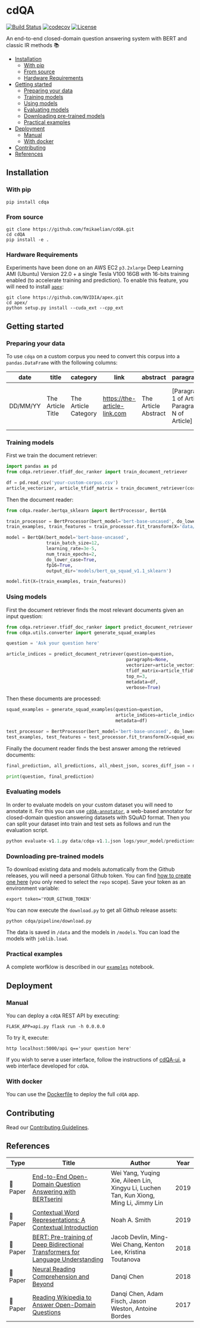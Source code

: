# cdQA

[![Build Status](https://travis-ci.com/fmikaelian/cdQA.svg?token=Vzy9RRKRZ41ynd9q2BRX&branch=develop)](https://travis-ci.com/fmikaelian/cdQA) [![codecov](https://codecov.io/gh/fmikaelian/cdQA/branch/develop/graph/badge.svg?token=F16X0IU6RT)](https://codecov.io/gh/fmikaelian/cdQA)
 [![License](
https://img.shields.io/badge/License-MIT-yellow.svg)](https://choosealicense.com/licenses/mit/)

An end-to-end closed-domain question answering system with BERT and classic IR methods 📚

- [Installation](#installation)
  - [With pip](#with-pip)
  - [From source](#from-source)
  - [Hardware Requirements](#hardware-requirements)
- [Getting started](#getting-started)
  - [Preparing your data](#preparing-your-data)
  - [Training models](#training-models)
  - [Using models](#using-models)
  - [Evaluating models](#evaluating-models)
  - [Downloading pre-trained models](#downloading-pre-trained-models)
  - [Practical examples](#practical-examples)
- [Deployment](#deployment)
  - [Manual](#manual)
  - [With docker](#with-docker)
- [Contributing](#contributing)
- [References](#references)

## Installation

### With pip

```shell
pip install cdqa
```

### From source

```shell
git clone https://github.com/fmikaelian/cdQA.git
cd cdQA
pip install -e .
```

### Hardware Requirements

Experiments have been done on an AWS EC2 `p3.2xlarge` Deep Learning AMI (Ubuntu) Version 22.0 + a single Tesla V100 16GB with 16-bits training enabled (to accelerate training and prediction). To enable this feature, you will need to install [`apex`](https://github.com/nvidia/apex):

```shell
git clone https://github.com/NVIDIA/apex.git
cd apex/
python setup.py install --cuda_ext --cpp_ext
```

## Getting started

### Preparing your data

To use `cdqa` on a custom corpus you need to convert this corpus into a `pandas.DataFrame` with the following columns:

| date     | title             | category             | link                         | abstract             | paragraphs                                           | content                                         |
| -------- | ----------------- | -------------------- | ---------------------------- | -------------------- | ---------------------------------------------------- | ----------------------------------------------- |
| DD/MM/YY | The Article Title | The Article Category | https://the-article-link.com | The Article Abstract | [Paragraph 1 of Article, Paragraph N of Article] | Paragraph 1 of Article Paragraph N of Article |

### Training models

First we train the document retriever:

```python
import pandas as pd
from cdqa.retriever.tfidf_doc_ranker import train_document_retriever

df = pd.read_csv('your-custom-corpus.csv')
article_vectorizer, article_tfidf_matrix = train_document_retriever(corpus=df['content'])
```

Then the document reader:

```python
from cdqa.reader.bertqa_sklearn import BertProcessor, BertQA

train_processor = BertProcessor(bert_model='bert-base-uncased', do_lower_case=True, is_training=True)
train_examples, train_features = train_processor.fit_transform(X='data/train-v1.1.json')

model = BertQA(bert_model='bert-base-uncased',
               train_batch_size=12,
               learning_rate=3e-5,
               num_train_epochs=2,
               do_lower_case=True,
               fp16=True,
               output_dir='models/bert_qa_squad_v1.1_sklearn')

model.fit(X=(train_examples, train_features))
```

### Using models

First the document retriever finds the most relevant documents given an input question:

```python
from cdqa.retriever.tfidf_doc_ranker import predict_document_retriever
from cdqa.utils.converter import generate_squad_examples

question = 'Ask your question here'

article_indices = predict_document_retriever(question=question,
                                             paragraphs=None,
                                             vectorizer=article_vectorizer,
                                             tfidf_matrix=article_tfidf_matrix,
                                             top_n=3,
                                             metadata=df,
                                             verbose=True)
```

Then these documents are processed:

```python
squad_examples = generate_squad_examples(question=question,
                                         article_indices=article_indices,
                                         metadata=df)

test_processor = BertProcessor(bert_model='bert-base-uncased', do_lower_case=True, is_training=False)
test_examples, test_features = test_processor.fit_transform(X=squad_examples)
```

Finally the document reader finds the best answer among the retrieved documents:

```python
final_prediction, all_predictions, all_nbest_json, scores_diff_json = model.predict(X=(test_examples, test_features))

print(question, final_prediction)
```

### Evaluating models

In order to evaluate models on your custom dataset you will need to annotate it. For this you can use [`cdQA-annotator`](https://github.com/fmikaelian/cdQA-annotator), a web-based annotator for closed-domain question answering datasets with SQuAD format. Then you can split your dataset into train and test sets as follows and run the evaluation script.

```python
python evaluate-v1.1.py data/cdqa-v1.1.json logs/your_model/predictions.json
```

### Downloading pre-trained models

To download existing data and models automatically from the Github releases, you will need a personal Github token. You can find [how to create one here](https://github.com/settings/tokens) (you only need to select the `repo` scope). Save your token as an environment variable:

```shell
export token='YOUR_GITHUB_TOKEN'
```

You can now execute the `download.py` to get all Github release assets:

```shell
python cdqa/pipeline/download.py
```

The data is saved in  `/data` and the models in `/models`. You can load the models with `joblib.load`.


### Practical examples

A complete worfklow is described in our [`examples`](examples) notebook.

## Deployment

### Manual

You can deploy a `cdQA` REST API by executing:

```shell
FLASK_APP=api.py flask run -h 0.0.0.0
```

To try it, execute:

```shell
http localhost:5000/api q=='your question here'
```

If you wish to serve a user interface, follow the instructions of [cdQA-ui](https://github.com/fmikaelian/cdQA-ui), a web interface developed for `cdQA`.

### With docker

You can use the [Dockerfile](Dockerfile) to deploy the full `cdQA` app.

## Contributing

Read our [Contributing Guidelines](CONTRIBUTING.md).

## References

| Type              | Title                                                                                                                | Author                                                                                 | Year |
| ----------------- | -------------------------------------------------------------------------------------------------------------------- | -------------------------------------------------------------------------------------- | ---- |
| :newspaper: Paper | [End-to-End Open-Domain Question Answering with BERTserini](https://arxiv.org/abs/1902.01718)                        | Wei Yang, Yuqing Xie, Aileen Lin, Xingyu Li, Luchen Tan, Kun Xiong, Ming Li, Jimmy Lin | 2019 |
| :newspaper: Paper | [Contextual Word Representations: A Contextual Introduction](https://arxiv.org/abs/1902.06006)                       | Noah A. Smith                                                                          | 2019 |
| :newspaper: Paper | [BERT: Pre-training of Deep Bidirectional Transformers for Language Understanding](https://arxiv.org/abs/1810.04805) | Jacob Devlin, Ming-Wei Chang, Kenton Lee, Kristina Toutanova                           | 2018 |
| :newspaper: Paper | [Neural Reading Comprehension and Beyond](https://cs.stanford.edu/people/danqi/papers/thesis.pdf)                    | Danqi Chen                                                                             | 2018 |
| :newspaper: Paper | [Reading Wikipedia to Answer Open-Domain Questions](https://arxiv.org/abs/1704.00051)                                | Danqi Chen, Adam Fisch, Jason Weston, Antoine Bordes                                   | 2017 |
